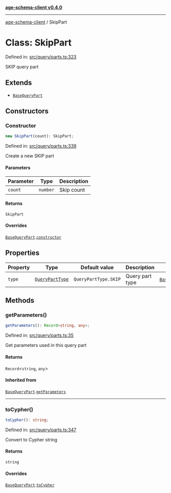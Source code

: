 [**age-schema-client v0.4.0**](../index.md)

***

[age-schema-client](../index.md) / SkipPart

# Class: SkipPart

Defined in: [src/query/parts.ts:323](https://github.com/standardbeagle/ageSchemaClient/blob/main/src/query/parts.ts#L323)

SKIP query part

## Extends

- [`BaseQueryPart`](BaseQueryPart.md)

## Constructors

### Constructor

```ts
new SkipPart(count): SkipPart;
```

Defined in: [src/query/parts.ts:339](https://github.com/standardbeagle/ageSchemaClient/blob/main/src/query/parts.ts#L339)

Create a new SKIP part

#### Parameters

| Parameter | Type | Description |
| ------ | ------ | ------ |
| `count` | `number` | Skip count |

#### Returns

`SkipPart`

#### Overrides

[`BaseQueryPart`](BaseQueryPart.md).[`constructor`](BaseQueryPart.md#constructor)

## Properties

| Property | Type | Default value | Description | Overrides | Defined in |
| ------ | ------ | ------ | ------ | ------ | ------ |
| <a id="type"></a> `type` | [`QueryPartType`](../enumerations/QueryPartType.md) | `QueryPartType.SKIP` | Query part type | [`BaseQueryPart`](BaseQueryPart.md).[`type`](BaseQueryPart.md#type) | [src/query/parts.ts:327](https://github.com/standardbeagle/ageSchemaClient/blob/main/src/query/parts.ts#L327) |

## Methods

### getParameters()

```ts
getParameters(): Record<string, any>;
```

Defined in: [src/query/parts.ts:35](https://github.com/standardbeagle/ageSchemaClient/blob/main/src/query/parts.ts#L35)

Get parameters used in this query part

#### Returns

`Record`\<`string`, `any`\>

#### Inherited from

[`BaseQueryPart`](BaseQueryPart.md).[`getParameters`](BaseQueryPart.md#getparameters)

***

### toCypher()

```ts
toCypher(): string;
```

Defined in: [src/query/parts.ts:347](https://github.com/standardbeagle/ageSchemaClient/blob/main/src/query/parts.ts#L347)

Convert to Cypher string

#### Returns

`string`

#### Overrides

[`BaseQueryPart`](BaseQueryPart.md).[`toCypher`](BaseQueryPart.md#tocypher)
